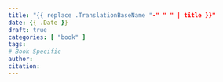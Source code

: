 ```yaml
---
title: "{{ replace .TranslationBaseName "-" " " | title }}"
date: {{ .Date }}
draft: true
categories: [ "book" ]
tags:
# Book Specific
author: 
citation:
---
```


